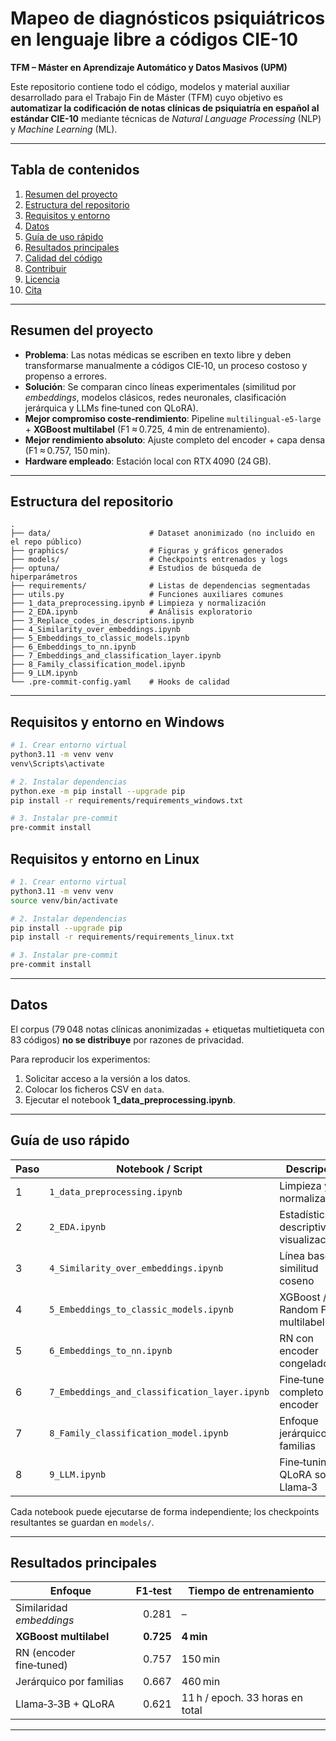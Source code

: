 # Mapeo de diagnósticos psiquiátricos en lenguaje libre a códigos CIE-10  
**TFM – Máster en Aprendizaje Automático y Datos Masivos (UPM)**  

Este repositorio contiene todo el código, modelos y material auxiliar desarrollado para el Trabajo Fin de Máster (TFM) cuyo objetivo es **automatizar la codificación de notas clínicas de psiquiatría en español al estándar CIE-10** mediante técnicas de *Natural Language Processing* (NLP) y *Machine Learning* (ML).

---

## Tabla de contenidos
1. [Resumen del proyecto](#resumen-del-proyecto)  
2. [Estructura del repositorio](#estructura-del-repositorio)  
3. [Requisitos y entorno](#requisitos-y-entorno)  
4. [Datos](#datos)  
5. [Guía de uso rápido](#guía-de-uso-rápido)  
6. [Resultados principales](#resultados-principales)  
7. [Calidad del código](#calidad-del-código)  
8. [Contribuir](#contribuir)  
9. [Licencia](#licencia)  
10. [Cita](#cita)

---

## Resumen del proyecto
* **Problema**: Las notas médicas se escriben en texto libre y deben transformarse manualmente a códigos CIE‑10, un proceso costoso y propenso a errores.  
* **Solución**: Se comparan cinco líneas experimentales (similitud por *embeddings*, modelos clásicos, redes neuronales, clasificación jerárquica y LLMs fine‑tuned con QLoRA).  
* **Mejor compromiso coste‑rendimiento**: Pipeline `multilingual-e5-large` + **XGBoost multilabel** (F1 ≈ 0.725, 4 min de entrenamiento).  
* **Mejor rendimiento absoluto**: Ajuste completo del encoder + capa densa (F1 ≈ 0.757, 150 min).  
* **Hardware empleado**: Estación local con RTX 4090 (24 GB).

---

## Estructura del repositorio
```
.
├── data/                      # Dataset anonimizado (no incluido en el repo público)
├── graphics/                  # Figuras y gráficos generados
├── models/                    # Checkpoints entrenados y logs
├── optuna/                    # Estudios de búsqueda de hiperparámetros
├── requirements/              # Listas de dependencias segmentadas
├── utils.py                   # Funciones auxiliares comunes
├── 1_data_preprocessing.ipynb # Limpieza y normalización
├── 2_EDA.ipynb                # Análisis exploratorio
├── 3_Replace_codes_in_descriptions.ipynb
├── 4_Similarity_over_embeddings.ipynb
├── 5_Embeddings_to_classic_models.ipynb
├── 6_Embeddings_to_nn.ipynb
├── 7_Embeddings_and_classification_layer.ipynb
├── 8_Family_classification_model.ipynb
├── 9_LLM.ipynb
└── .pre-commit-config.yaml    # Hooks de calidad
```

---

## Requisitos y entorno en Windows
```bash
# 1. Crear entorno virtual
python3.11 -m venv venv
venv\Scripts\activate

# 2. Instalar dependencias
python.exe -m pip install --upgrade pip
pip install -r requirements/requirements_windows.txt

# 3. Instalar pre-commit
pre-commit install
```

## Requisitos y entorno en Linux
```bash
# 1. Crear entorno virtual
python3.11 -m venv venv
source venv/bin/activate

# 2. Instalar dependencias
pip install --upgrade pip
pip install -r requirements/requirements_linux.txt

# 3. Instalar pre-commit
pre-commit install
```


---

## Datos
El corpus (79 048 notas clínicas anonimizadas + etiquetas multietiqueta con 83 códigos) **no se distribuye** por razones de privacidad.  

Para reproducir los experimentos:

1. Solicitar acceso a la versión a los datos.  
2. Colocar los ficheros CSV en `data`.  
3. Ejecutar el notebook **1_data_preprocessing.ipynb**.

---

## Guía de uso rápido
| Paso | Notebook / Script | Descripción |
|------|-------------------|-------------|
| 1 | `1_data_preprocessing.ipynb` | Limpieza y normalización |
| 2 | `2_EDA.ipynb` | Estadísticas descriptivas y visualizaciones |
| 3 | `4_Similarity_over_embeddings.ipynb` | Línea base de similitud coseno |
| 4 | `5_Embeddings_to_classic_models.ipynb` | XGBoost / Random Forest multilabel |
| 5 | `6_Embeddings_to_nn.ipynb` | RN con encoder congelado |
| 6 | `7_Embeddings_and_classification_layer.ipynb` | Fine‑tune completo del encoder |
| 7 | `8_Family_classification_model.ipynb` | Enfoque jerárquico por familias |
| 8 | `9_LLM.ipynb` | Fine‑tuning QLoRA sobre Llama‑3 |

Cada notebook puede ejecutarse de forma independiente; los checkpoints resultantes se guardan en `models/`.

---

## Resultados principales
| Enfoque | F1‑test | Tiempo de entrenamiento |
|---------|--------:|-------------------------|
| Similaridad *embeddings* | 0.281 | – |
| **XGBoost multilabel** | **0.725** | **4 min** |
| RN (encoder fine‑tuned) | 0.757 | 150 min |
| Jerárquico por familias | 0.667 | 460 min |
| Llama‑3‑3B + QLoRA | 0.621 | 11 h / epoch. 33 horas en total |
---